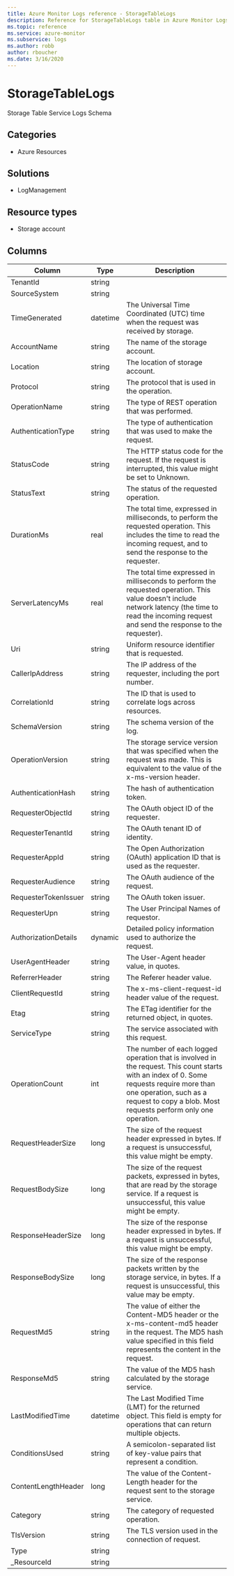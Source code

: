 ```yaml
---
title: Azure Monitor Logs reference - StorageTableLogs
description: Reference for StorageTableLogs table in Azure Monitor Logs.
ms.topic: reference
ms.service: azure-monitor
ms.subservice: logs
ms.author: robb
author: rboucher
ms.date: 3/16/2020
---
```


# StorageTableLogs

 Storage Table Service Logs Schema

## Categories

- Azure Resources
## Solutions

- LogManagement
## Resource types

- Storage account




## Columns

|Column|Type|Description|
|---|---|---|
|TenantId|string||
|SourceSystem|string||
|TimeGenerated|datetime|The Universal Time Coordinated (UTC) time when the request was received by storage.|
|AccountName|string|The name of the storage account.|
|Location|string|The location of storage account.|
|Protocol|string|The protocol that is used in the operation.|
|OperationName|string|The type of REST operation that was performed.|
|AuthenticationType|string|The type of authentication that was used to make the request.|
|StatusCode|string|The HTTP status code for the request. If the request is interrupted, this value might be set to Unknown.|
|StatusText|string|The status of the requested operation.|
|DurationMs|real|The total time, expressed in milliseconds, to perform the requested operation. This includes the time to read the incoming request, and to send the response to the requester.|
|ServerLatencyMs|real|The total time expressed in milliseconds to perform the requested operation. This value doesn't include network latency (the time to read the incoming request and send the response to the requester).|
|Uri|string|Uniform resource identifier that is requested.|
|CallerIpAddress|string|The IP address of the requester, including the port number.|
|CorrelationId|string|The ID that is used to correlate logs across resources.|
|SchemaVersion|string|The schema version of the log.|
|OperationVersion|string|The storage service version that was specified when the request was made. This is equivalent to the value of the x-ms-version header.|
|AuthenticationHash|string|The hash of authentication token.|
|RequesterObjectId|string|The OAuth object ID of the requester.|
|RequesterTenantId|string|The OAuth tenant ID of identity.|
|RequesterAppId|string|The Open Authorization (OAuth) application ID that is used as the requester.|
|RequesterAudience|string|The OAuth audience of the request.|
|RequesterTokenIssuer|string|The OAuth token issuer.|
|RequesterUpn|string|The User Principal Names of requestor.|
|AuthorizationDetails|dynamic|Detailed policy information used to authorize the request.|
|UserAgentHeader|string|The User-Agent header value, in quotes.|
|ReferrerHeader|string|The Referer header value.|
|ClientRequestId|string|The x-ms-client-request-id header value of the request.|
|Etag|string|The ETag identifier for the returned object, in quotes.|
|ServiceType|string|The service associated with this request.|
|OperationCount|int|The number of each logged operation that is involved in the request. This count starts with an index of 0. Some requests require more than one operation, such as a request to copy a blob. Most requests perform only one operation.|
|RequestHeaderSize|long|The size of the request header expressed in bytes. If a request is unsuccessful, this value might be empty.|
|RequestBodySize|long|The size of the request packets, expressed in bytes, that are read by the storage service. If a request is unsuccessful, this value might be empty.|
|ResponseHeaderSize|long|The size of the response header expressed in bytes. If a request is unsuccessful, this value might be empty.|
|ResponseBodySize|long|The size of the response packets written by the storage service, in bytes. If a request is unsuccessful, this value may be empty.|
|RequestMd5|string|The value of either the Content-MD5 header or the x-ms-content-md5 header in the request. The MD5 hash value specified in this field represents the content in the request.|
|ResponseMd5|string|The value of the MD5 hash calculated by the storage service.|
|LastModifiedTime|datetime|The Last Modified Time (LMT) for the returned object. This field is empty for operations that can return multiple objects.|
|ConditionsUsed|string|A semicolon-separated list of key-value pairs that represent a condition.|
|ContentLengthHeader|long|The value of the Content-Length header for the request sent to the storage service.|
|Category|string|The category of requested operation.|
|TlsVersion|string|The TLS version used in the connection of request.|
|Type|string||
|_ResourceId|string||
